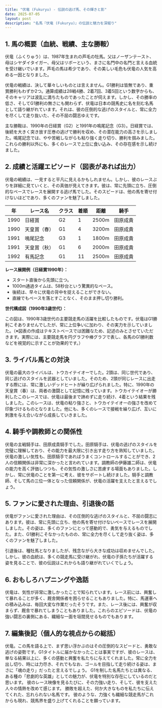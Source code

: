 ```yaml
---
title: "伏竜 (Fukuryu) - 伝説の逃げ馬、その輝きと影"
date: 2025-07-05
layout: post
description: "名馬『伏竜 (Fukuryu)』の伝説と魅力を深堀り"
---
```


## 1. 馬の概要（血統、戦績、主な勝鞍）

伏竜（ふくりゅう）は、1987年生まれの芦毛の牡馬。父はノーザンテースト、母はシヤダイタイガー、母父はリボーという、まさに名門中の名門と言える血統を受け継いでいます。芦毛の馬は希少であり、その美しい毛色も伏竜の人気を高める一因となりました。

伏竜の戦績は、決して華々しいものとは言えません。G1勝利は皆無であり、重賞勝利もわずか2つ。通算成績は28戦4勝、2着7回、3着5回という数字からも、そのキャリアは波乱に満ちたものであったことが伺えます。しかし、その勝率の低さ、そしてG1勝利の無さにも関わらず、伏竜は日本の競馬史に名を刻む名馬として語り継がれています。それは、彼の圧倒的な逃げのスタイルと、常に全力を尽くして走り抜いた、その不屈の闘志ゆえです。

主な勝鞍は、1990年の日経賞（G2）と1991年の鳴尾記念（G3）。日経賞では、後続を大きく突き放す圧巻の逃げで勝利を収め、その潜在能力の高さを示しました。鳴尾記念では、やや苦戦しながらも粘り強く走り切り、勝利を掴みました。これらの勝利以外にも、多くのレースで上位に食い込み、その存在感を示し続けました。


## 2. 成績と活躍エピソード（図表があれば出力）

伏竜の戦績は、一見すると平凡に見えるかもしれません。しかし、彼のレースぶりを詳細に見ていくと、その真価が見えてきます。彼は、常に先頭に立ち、圧倒的なペースでレースを展開する逃げ馬でした。そのスピードは、他の馬を寄せ付けないほどであり、多くのファンを魅了しました。

| 年 | レース名          | クラス | 着順 | 距離 | 騎手       |
|---|-------------------|-------|------|------|-------------|
| 1990 | 日経賞            | G2    | 1    | 2500m| 田原成貴     |
| 1990 | 天皇賞（春）      | G1    | 4    | 3200m| 田原成貴     |
| 1991 | 鳴尾記念          | G3    | 1    | 1800m| 田原成貴     |
| 1991 | 天皇賞（秋）      | G1    | 6    | 2000m| 田原成貴     |
| 1992 | 有馬記念          | G1    | 11   | 2500m| 田原成貴     |


**レース展開例（日経賞1990年）：**

* スタート直後から先頭に立つ。
* 1000m通過タイムは、58秒台という驚異的なペース。
* 後続は、早々に伏竜の背中を捉えることができない。
* 直線でもペースを落とすことなく、そのまま押し切り勝利。


**世代構成図（1990年3歳世代）：**

この図は、1990年3歳世代の主要競走馬の活躍を比較したものです。伏竜はG1勝利こそありませんでしたが、常に上位争いに加わり、その実力を示していました。（※図表の作成はテキストベースでは困難なため、記述のみとさせていただきます。実際には、主要競走馬を円グラフや棒グラフで表し、各馬のG1勝利数などを視覚的に示すことが効果的です。）


## 3. ライバル馬との対決

伏竜の最大のライバルは、トウカイテイオーでした。2頭は、同じ世代であり、同じ逃げのスタイルを武器としていました。そのため、2頭が同じレースに出走する際には、常に激しいデッドヒートが繰り広げられました。特に、1990年の天皇賞（春）は、両者の激闘として記憶に残っています。トウカイテイオーが勝利したこのレースでは、伏竜は最後まで諦めずに走り続け、4着という結果を残しました。このレースは、伏竜の粘り強さと、トウカイテイオーの強さを改めて印象づけるものとなりました。他にも、多くのレースで接戦を繰り広げ、互いに刺激を与え合いながら成長していきました。


## 4. 騎手や調教師との関係性

伏竜の主戦騎手は、田原成貴騎手でした。田原騎手は、伏竜の逃げのスタイルを完璧に理解しており、その能力を最大限に引き出す走り方を熟知していました。伏竜の激しい気性も、田原騎手であればうまくコントロールすることができ、2人の信頼関係は非常に深かったと言われています。調教師の伊藤雄二師は、伏竜の能力を高く評価しつつも、その気性の激しさに苦慮する場面もありました。しかし、常に伏竜のことを第一に考え、彼をサポートし続けました。騎手と調教師、そして馬の三位一体となった信頼関係が、伏竜の活躍を支えたと言えるでしょう。


## 5. ファンに愛された理由、引退後の話

伏竜がファンに愛された理由は、その圧倒的な逃げのスタイルと、不屈の闘志にあります。彼は、常に先頭に立ち、他の馬を寄せ付けないペースでレースを展開しました。その姿は、多くのファンにとって感動的で、勇気を与えるものでした。また、G1勝利こそなかったものの、常に全力を尽くして走り抜く姿は、多くのファンを魅了しました。

引退後は、種牡馬となりましたが、残念ながら大きな成功は収めませんでした。しかし、彼の血統は、多くの競走馬に受け継がれ、伏竜の子孫たちが活躍する姿を見ることで、彼の伝説はこれからも語り継がれていくでしょう。


## 6. おもしろハプニングや逸話

伏竜は、気性が非常に激しかったことで知られています。レース前には、興奮して暴れることが多く、厩舎関係者を困らせることもありました。特に、馬運車への積み込みは、毎回大変な作業だったそうです。また、レース後には、興奮が収まらず、厩舎で暴れてしまうこともありました。これらのエピソードは、伏竜の強い闘志の裏側にある、繊細な一面を垣間見せるものでもあります。


## 7. 編集後記（個人的な視点からの総括）

伏竜。この馬を語る上で、まず思い浮かぶのはその圧倒的なスピードと、勇敢な逃げの姿勢です。G1タイトルに届かなかったことは事実ですが、彼のレースは、単なる結果以上に、多くの感動と興奮を私たちに与えてくれました。常に全力を出し切り、時には力尽き、それでもなお、ゴールを目指して走り続ける姿は、まさに「魂の走り」だったと言えるでしょう。  G1を制した名馬たちとは異なる、ある種の「悲劇的な英雄」としての魅力が、伏竜を特別な存在にしているのだと思います。  彼のレース映像を見るたびに、その力強い走り、そして、彼を支えた人々の情熱を改めて感じます。  勝敗を超えた、何か大きなものを私たちに伝えてくれた、忘れられない名馬です。  彼のような、力強くも繊細な競走馬がこれからも現れ、競馬界を盛り上げてくれることを願っています。
